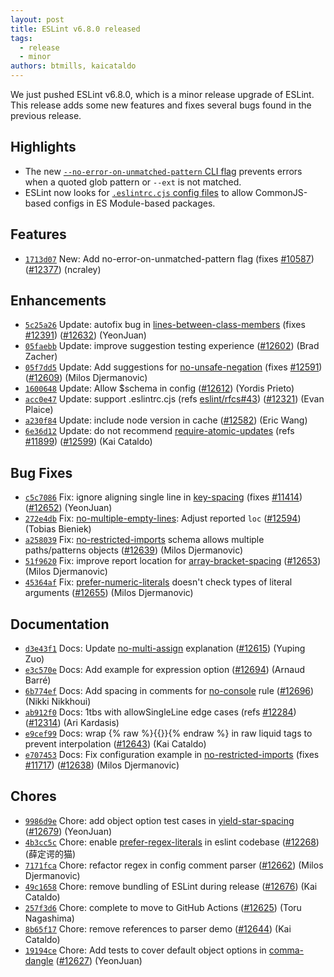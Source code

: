 ```yaml
---
layout: post
title: ESLint v6.8.0 released
tags:
  - release
  - minor
authors: btmills, kaicataldo
---
```


We just pushed ESLint v6.8.0, which is a minor release upgrade of ESLint. This release adds some new features and fixes several bugs found in the previous release.

## Highlights

* The new [`--no-error-on-unmatched-pattern` CLI flag](/docs/user-guide/command-line-interface#no-error-on-unmatched-pattern) prevents errors when a quoted glob pattern or `--ext` is not matched.
* ESLint now looks for [`.eslintrc.cjs` config files](/docs/user-guide/configuring#configuration-file-formats) to allow CommonJS-based configs in ES Module-based packages.

## Features


* [`1713d07`](https://github.com/eslint/eslint/commit/1713d0758b083f3840d724505f997a7cb20ff384) New: Add no-error-on-unmatched-pattern flag (fixes [#10587](https://github.com/eslint/eslint/issues/10587)) ([#12377](https://github.com/eslint/eslint/issues/12377)) (ncraley)




## Enhancements


* [`5c25a26`](https://github.com/eslint/eslint/commit/5c25a26608fbd9a1d0127c9a3653609aa4b63e86) Update: autofix bug in [lines-between-class-members](/docs/rules/lines-between-class-members) (fixes [#12391](https://github.com/eslint/eslint/issues/12391)) ([#12632](https://github.com/eslint/eslint/issues/12632)) (YeonJuan)
* [`05faebb`](https://github.com/eslint/eslint/commit/05faebb943456ad2b20117f3c8b3eccbe2e2fb03) Update: improve suggestion testing experience ([#12602](https://github.com/eslint/eslint/issues/12602)) (Brad Zacher)
* [`05f7dd5`](https://github.com/eslint/eslint/commit/05f7dd53ed91a6e3be9eb40825fb6d2207f82209) Update: Add suggestions for [no-unsafe-negation](/docs/rules/no-unsafe-negation) (fixes [#12591](https://github.com/eslint/eslint/issues/12591)) ([#12609](https://github.com/eslint/eslint/issues/12609)) (Milos Djermanovic)
* [`1600648`](https://github.com/eslint/eslint/commit/1600648d2880ffb1e9e414b31ff0f66ead7167f9) Update: Allow $schema in config ([#12612](https://github.com/eslint/eslint/issues/12612)) (Yordis Prieto)
* [`acc0e47`](https://github.com/eslint/eslint/commit/acc0e47572a9390292b4e313b4a4bf360d236358) Update: support .eslintrc.cjs (refs [eslint/rfcs#43](https://github.com/eslint/rfcs/issues/43)) ([#12321](https://github.com/eslint/eslint/issues/12321)) (Evan Plaice)
* [`a230f84`](https://github.com/eslint/eslint/commit/a230f8404e4f2423dd79378b065d24c12776775b) Update: include node version in cache ([#12582](https://github.com/eslint/eslint/issues/12582)) (Eric Wang)
* [`6e36d12`](https://github.com/eslint/eslint/commit/6e36d12d95e76022172fd0ec8a5e85c22fde6a8a) Update: do not recommend [require-atomic-updates](/docs/rules/require-atomic-updates) (refs [#11899](https://github.com/eslint/eslint/issues/11899)) ([#12599](https://github.com/eslint/eslint/issues/12599)) (Kai Cataldo)




## Bug Fixes


* [`c5c7086`](https://github.com/eslint/eslint/commit/c5c708666b450fb69522a55aa375626f9297dc6f) Fix: ignore aligning single line in [key-spacing](/docs/rules/key-spacing) (fixes [#11414](https://github.com/eslint/eslint/issues/11414)) ([#12652](https://github.com/eslint/eslint/issues/12652)) (YeonJuan)
* [`272e4db`](https://github.com/eslint/eslint/commit/272e4db6074283bc01cc6ec72c9e396bb3c110e6) Fix: [no-multiple-empty-lines](/docs/rules/no-multiple-empty-lines): Adjust reported `loc` ([#12594](https://github.com/eslint/eslint/issues/12594)) (Tobias Bieniek)
* [`a258039`](https://github.com/eslint/eslint/commit/a258039e556075d7d1f955a79d094ea103ec165a) Fix: [no-restricted-imports](/docs/rules/no-restricted-imports) schema allows multiple paths/patterns objects ([#12639](https://github.com/eslint/eslint/issues/12639)) (Milos Djermanovic)
* [`51f9620`](https://github.com/eslint/eslint/commit/51f9620cc55cc091fe38dbe68e4633de06297b8c) Fix: improve report location for [array-bracket-spacing](/docs/rules/array-bracket-spacing) ([#12653](https://github.com/eslint/eslint/issues/12653)) (Milos Djermanovic)
* [`45364af`](https://github.com/eslint/eslint/commit/45364afc9c7f0251348cd1a7a13656c3816435d7) Fix: [prefer-numeric-literals](/docs/rules/prefer-numeric-literals) doesn't check types of literal arguments ([#12655](https://github.com/eslint/eslint/issues/12655)) (Milos Djermanovic)




## Documentation


* [`d3e43f1`](https://github.com/eslint/eslint/commit/d3e43f1c10c5e19f40e7b3d3944b87f1b0c9c075) Docs: Update [no-multi-assign](/docs/rules/no-multi-assign) explanation ([#12615](https://github.com/eslint/eslint/issues/12615)) (Yuping Zuo)
* [`e3c570e`](https://github.com/eslint/eslint/commit/e3c570eaf3d1d44fb57bf42f1870887856e4c5a0) Docs: Add example for expression option ([#12694](https://github.com/eslint/eslint/issues/12694)) (Arnaud Barré)
* [`6b774ef`](https://github.com/eslint/eslint/commit/6b774ef0d849ccf5c1127b25e1fe7c3e438d586b) Docs: Add spacing in comments for [no-console](/docs/rules/no-console) rule ([#12696](https://github.com/eslint/eslint/issues/12696)) (Nikki Nikkhoui)
* [`ab912f0`](https://github.com/eslint/eslint/commit/ab912f0ef709a916ab9a27ea09d9d7adf046fb2d) Docs: 1tbs with allowSingleLine edge cases (refs [#12284](https://github.com/eslint/eslint/issues/12284)) ([#12314](https://github.com/eslint/eslint/issues/12314)) (Ari Kardasis)
* [`e9cef99`](https://github.com/eslint/eslint/commit/e9cef99e6ebec1faefdb576ca597e81ae4f04afd) Docs: wrap 
{% raw %}{{}}{% endraw %} in raw liquid tags to prevent interpolation ([#12643](https://github.com/eslint/eslint/issues/12643)) (Kai Cataldo)
* [`e707453`](https://github.com/eslint/eslint/commit/e70745325ff9e085acc6843dd8bfae5550645d4f) Docs: Fix configuration example in [no-restricted-imports](/docs/rules/no-restricted-imports) (fixes [#11717](https://github.com/eslint/eslint/issues/11717)) ([#12638](https://github.com/eslint/eslint/issues/12638)) (Milos Djermanovic)








## Chores


* [`9986d9e`](https://github.com/eslint/eslint/commit/9986d9e0baed0d3586bbee472fe2fae2ed625f5d) Chore: add object option test cases in [yield-star-spacing](/docs/rules/yield-star-spacing) ([#12679](https://github.com/eslint/eslint/issues/12679)) (YeonJuan)
* [`4b3cc5c`](https://github.com/eslint/eslint/commit/4b3cc5cd2459f04eae149faea0651785d7f9db0b) Chore: enable [prefer-regex-literals](/docs/rules/prefer-regex-literals) in eslint codebase ([#12268](https://github.com/eslint/eslint/issues/12268)) (薛定谔的猫)
* [`7171fca`](https://github.com/eslint/eslint/commit/7171fca6ef4e0e8f267658fc7d8f603f00eddd84) Chore: refactor regex in config comment parser ([#12662](https://github.com/eslint/eslint/issues/12662)) (Milos Djermanovic)
* [`49c1658`](https://github.com/eslint/eslint/commit/49c1658544ace24b9aaaa301af0fc07a2ef3bf30) Chore: remove bundling of ESLint during release ([#12676](https://github.com/eslint/eslint/issues/12676)) (Kai Cataldo)
* [`257f3d6`](https://github.com/eslint/eslint/commit/257f3d67905a52bf8602a5a5707c893cc90d7ca7) Chore: complete to move to GitHub Actions ([#12625](https://github.com/eslint/eslint/issues/12625)) (Toru Nagashima)
* [`8b65f17`](https://github.com/eslint/eslint/commit/8b65f175dfb4fac11ed7184537be400ed14996fb) Chore: remove references to parser demo ([#12644](https://github.com/eslint/eslint/issues/12644)) (Kai Cataldo)
* [`19194ce`](https://github.com/eslint/eslint/commit/19194cec724e016df02376bbeae31171be6f0bdf) Chore: Add tests to cover default object options in [comma-dangle](/docs/rules/comma-dangle) ([#12627](https://github.com/eslint/eslint/issues/12627)) (YeonJuan)
